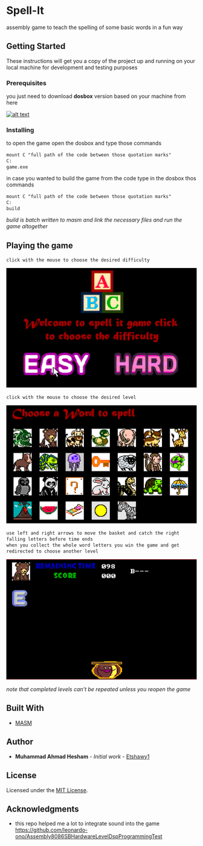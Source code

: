 # Spell-It

assembly game to teach the spelling of some basic words in a fun way


## Getting Started

These instructions will get you a copy of the project up and running on your local machine for development and testing purposes

### Prerequisites

you just need to download **dosbox** version based on your machine from here 


[![alt text](https://upload.wikimedia.org/wikipedia/commons/d/dd/DOSBox_icon.png "dosbox")](https://www.dosbox.com/download.php?main=1 "dosbox")



### Installing

to open the game open the dosbox and type those commands

```
mount C "full path of the code between those quotation marks"
C:
game.exe
```

in case you wanted to build the game from the code type in the dosbox thos commands
```
mount C "full path of the code between those quotation marks"
C:
build
```
*build is batch written to masm and link the necessary files and run the game altogether*

## Playing the game

```
click with the mouse to choose the desired difficulty
```
![homepage](./Screenshots/home.PNG)

```
click with the mouse to choose the desired level
```
![levels](./Screenshots/levels.PNG)

```
use left and right arrows to move the basket and catch the right falling letters before time ends
when you collect the whole word letters you win the game and get redirected to choose another level
```
![levels](./Screenshots/gameplay.PNG)


*note that completed levels can't be repeated unless you reopen the game*



## Built With

* [MASM](https://docs.microsoft.com/en-us/cpp/assembler/masm/) 


## Author

* **Muhammad Ahmad Hesham** - *Initial work* - [Etshawy1](https://github.com/Etshawy1)

## License

Licensed under the [MIT License](./LICENSE).

## Acknowledgments

* this repo helped me a lot to integrate sound into the game https://github.com/leonardo-ono/Assembly8086SBHardwareLevelDspProgrammingTest

